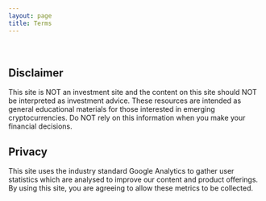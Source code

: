```yaml
---
layout: page
title: Terms
---
```


<p><script type="text/javascript" src="https://files.coinmarketcap.com/static/widget/currency.js"></script>
<div class="coinmarketcap-currency-widget" data-currencyid="1" data-base="USD" style="border:none; padding:10px"></div></p>

<h2>Disclaimer</h2>

<p>This site is NOT an investment site and the content on this site should NOT be interpreted as investment advice. These resources are intended as general educational materials for those interested in emerging cryptocurrencies. <span class="highlight-text">Do NOT rely on this information when you make your financial decisions.</span></p>

<h2>Privacy</h2>

<p>This site uses the industry standard Google Analytics to gather user statistics which are analysed to improve our content and product offerings. By using this site, you are agreeing to allow these metrics to be collected.</p>